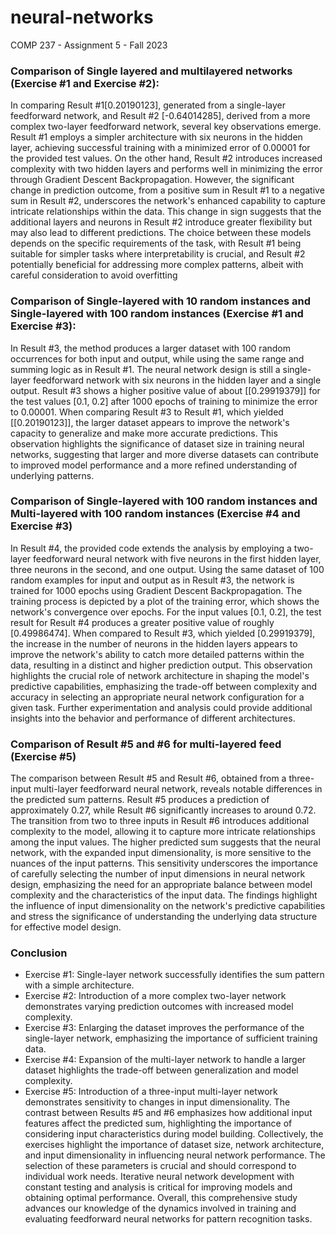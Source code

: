 # neural-networks
COMP 237 - Assignment 5 - Fall 2023

                                        
### Comparison of Single layered and multilayered networks (Exercise #1 and Exercise #2):

In comparing Result #1[0.20190123], generated from a single-layer feedforward network, and Result #2 [-0.64014285], derived from a more complex two-layer feedforward network, several key observations emerge. Result #1 employs a simpler architecture with six neurons in the hidden layer, achieving successful training with a minimized error of 0.00001 for the provided test values. On the other hand, Result #2 introduces increased complexity with two hidden layers and performs well in minimizing the error through Gradient Descent Backpropagation. However, the significant change in prediction outcome, from a positive sum in Result #1 to a negative sum in Result #2, underscores the network's enhanced capability to capture intricate relationships within the data. This change in sign suggests that the additional layers and neurons in Result #2 introduce greater flexibility but may also lead to different predictions. The choice between these models depends on the specific requirements of the task, with Result #1 being suitable for simpler tasks where interpretability is crucial, and Result #2 potentially beneficial for addressing more complex patterns, albeit with careful consideration to avoid overfitting

### Comparison of Single-layered with 10 random instances and Single-layered with 100 random instances (Exercise #1 and Exercise #3):

In Result #3, the method produces a larger dataset with 100 random occurrences for both input and output, while using the same range and summing logic as in Result #1. The neural network design is still a single-layer feedforward network with six neurons in the hidden layer and a single output. Result #3 shows a higher positive value of about [[0.29919379]] for the test values [0.1, 0.2] after 1000 epochs of training to minimize the error to 0.00001. When comparing Result #3 to Result #1, which yielded [[0.20190123]], the larger dataset appears to improve the network's capacity to generalize and make more accurate predictions. This observation highlights the significance of dataset size in training neural networks, suggesting that larger and more diverse datasets can contribute to improved model performance and a more refined understanding of underlying patterns.

### Comparison of Single-layered with 100 random instances and Multi-layered with 100 random instances (Exercise #4 and Exercise #3)

In Result #4, the provided code extends the analysis by employing a two-layer feedforward neural network with five neurons in the first hidden layer, three neurons in the second, and one output. Using the same dataset of 100 random examples for input and output as in Result #3, the network is trained for 1000 epochs using Gradient Descent Backpropagation. The training process is depicted by a plot of the training error, which shows the network's convergence over epochs. For the input values [0.1, 0.2], the test result for Result #4 produces a greater positive value of roughly [0.49986474]. When compared to Result #3, which yielded [0.29919379], the increase in the number of neurons in the hidden layers appears to improve the network's ability to catch more detailed patterns within the data, resulting in a distinct and higher prediction output. This observation highlights the crucial role of network architecture in shaping the model's predictive capabilities, emphasizing the trade-off between complexity and accuracy in selecting an appropriate neural network configuration for a given task. Further experimentation and analysis could provide additional insights into the behavior and performance of different architectures.

### Comparison of Result #5 and #6 for multi-layered feed (Exercise #5)

The comparison between Result #5 and Result #6, obtained from a three-input multi-layer feedforward neural network, reveals notable differences in the predicted sum patterns. Result #5 produces a prediction of approximately 0.27, while Result #6 significantly increases to around 0.72. The transition from two to three inputs in Result #6 introduces additional complexity to the model, allowing it to capture more intricate relationships among the input values. The higher predicted sum suggests that the neural network, with the expanded input dimensionality, is more sensitive to the nuances of the input patterns. This sensitivity underscores the importance of carefully selecting the number of input dimensions in neural network design, emphasizing the need for an appropriate balance between model complexity and the characteristics of the input data. The findings highlight the influence of input dimensionality on the network's predictive capabilities and stress the significance of understanding the underlying data structure for effective model design.

### Conclusion

- Exercise #1: Single-layer network successfully identifies the sum pattern with a simple architecture.
- Exercise #2: Introduction of a more complex two-layer network demonstrates varying prediction outcomes with increased model complexity.
- Exercise #3: Enlarging the dataset improves the performance of the single-layer network, emphasizing the importance of sufficient training data.
- Exercise #4: Expansion of the multi-layer network to handle a larger dataset highlights the trade-off between generalization and model complexity.
- Exercise #5: Introduction of a three-input multi-layer network demonstrates sensitivity to changes in input dimensionality. The contrast between Results #5 and #6 emphasizes how additional input features affect the predicted sum, highlighting the importance of considering input characteristics during model building.
Collectively, the exercises highlight the importance of dataset size, network architecture, and input dimensionality in influencing neural network performance. The selection of these parameters is crucial and should correspond to individual work needs. Iterative neural network development with constant testing and analysis is critical for improving models and obtaining optimal performance. Overall, this comprehensive study advances our knowledge of the dynamics involved in training and evaluating feedforward neural networks for pattern recognition tasks.

